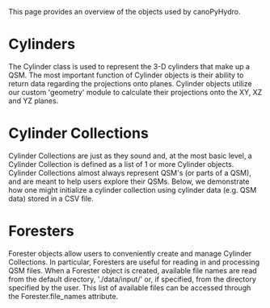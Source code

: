 
This page provides an overview of the objects used by canoPyHydro.

# Cylinders
The Cylinder class is used to represent the 3-D cylinders that make up a QSM. The most important function of Cylinder objects is their ability to return data regarding the projections onto planes. Cylinder objects utilize our custom 'geometry' module to calculate their projections onto the XY, XZ and YZ planes.

# Cylinder Collections
Cylinder Collections are just as they sound and, at the most basic level, a Cylinder Collection is defined as a list of 1 or more Cylinder objects. Cylinder Collections almost always represent QSM's (or parts of a QSM), and are meant to help users explore their QSMs. Below, we demonstrate how one might initialize a cylinder collection using cylinder data (e.g. QSM data) stored in a CSV file.

# Foresters
Forester objects allow users to conveniently create and manage Cylinder Collections. In particular, Foresters are useful for reading in and processing QSM files. When a Forester object is created, available file names are read from the default directory, './data/input/' or, if specified, from the directory specified by the user. This list of available files can be accessed through the Forester.file_names attribute.
